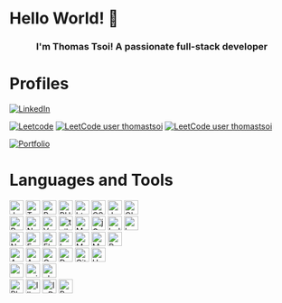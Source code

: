 # Hello World! 👋

<h3 align="center">I'm Thomas Tsoi! A passionate full-stack developer</h3>

# Profiles
[![LinkedIn](https://img.shields.io/badge/LinkedIn-0077B5?style=for-the-badge&logo=linkedin&logoColor=white)](https://linkedin.com/in/tsoithomas)

[![Leetcode](https://img.shields.io/badge/Leetcode-ffa116?style=for-the-badge&logo=Leetcode&logoColor=white)](https://linkedin.com/in/tsoithomas) [![LeetCode user thomastsoi](https://img.shields.io/badge/dynamic/json?style=for-the-badge&labelColor=black&color=%23ffa116&label=Solved&query=solvedOverTotal&url=https%3A%2F%2Fbadge.xyli.tech/%2Fapi%2Fusers%2Fthomastsoi&logo=leetcode&logoColor=yellow)](https://leetcode.com/thomastsoi/) [![LeetCode user thomastsoi](https://img.shields.io/badge/dynamic/json?style=for-the-badge&labelColor=black&color=%23ffa116&label=Rating&query=ratingQuantile&url=https%3A%2F%2Fbadge.xyli.tech/%2Fapi%2Fusers%2Fthomastsoi&logo=leetcode&logoColor=yellow)](https://leetcode.com/thomastsoi/)

[![Portfolio](https://img.shields.io/badge/tsoi.work-Portfolio-301599?style=for-the-badge&logo=wordpress&logoColor=white)](https://tsoi.work)


# Languages and Tools

<div>
  <img alt="JavaScript" src="https://img.shields.io/badge/-JavaScript-007ACC?style=flat-square&logo=javascript&logoColor=white" height="25" />
  <img alt="TypeScript" src="https://img.shields.io/badge/-TypeScript-007ACC?style=flat-square&logo=typescript&logoColor=white" height="25" />
  <img alt="Python" src="https://img.shields.io/badge/-Python-43853d?style=flat-square&logo=Python&logoColor=white" height="25" />
  <img alt="PHP" src="https://img.shields.io/badge/-PHP-43853d?style=flat-square&logo=php&logoColor=white" height="25" />
  <img alt="html5" src="https://img.shields.io/badge/-HTML5-E34F26?style=flat-square&logo=html5&logoColor=white" height="25" />
  <img alt="CSS3" src="https://img.shields.io/badge/-CSS3-E34F26?style=flat-square&logo=css3&logoColor=white" height="25" />
  <img alt="Java" src="https://img.shields.io/badge/-Java-E34F26?style=flat-square&logo=android&logoColor=white" height="25" />
  <img alt="Objective-C" src="https://img.shields.io/badge/-Objective--C-E34F26?style=flat-square&logo=apple&logoColor=white" height="25" />
</div>
<div>
  <img alt="React" src="https://img.shields.io/badge/-React-43853d?style=flat-square&logo=react&logoColor=white" height="25" />
  <img alt="Next.js" src="https://img.shields.io/badge/-Next.js-43853d?style=flat-square&logo=nextdotjs&logoColor=white" height="25" />
  <img alt="Vue.js" src="https://img.shields.io/badge/-Vue.js-43853d?style=flat-square&logo=vuedotjs&logoColor=white" height="25" />
  <img alt="tailwind" src="https://img.shields.io/badge/-tailwind-45b8d8?style=flat-square&logo=tailwindcss&logoColor=white" height="25" />
  <img alt="Mantine" src="https://img.shields.io/badge/-Mantine-45b8d8?style=flat-square&logo=react&logoColor=white" height="25" />
  <img alt="jQuery" src="https://img.shields.io/badge/-jQuery-45b8d8?style=flat-square&logo=Node.js&logoColor=white" height="25" />
  <img alt="bulma" src="https://img.shields.io/badge/-bulma-45b8d8?style=flat-square&logo=bulma&logoColor=white" height="25" />
  <img alt="bootstrap" src="https://img.shields.io/badge/-bootstrap-45b8d8?style=flat-square&logo=bootstrap&logoColor=white" height="25" />
</div>
<div>
  <img alt="Node.js" src="https://img.shields.io/badge/-Node.js-430098?style=flat-square&logo=Node.js&logoColor=white" height="25" />
  <img alt="Express" src="https://img.shields.io/badge/-Express-430098?style=flat-square&logo=express&logoColor=white" height="25" />
  <img alt="Flask" src="https://img.shields.io/badge/-Flask-430098?style=flat-square&logo=Flask&logoColor=white" height="25" />
  <img alt="Laravel" src="https://img.shields.io/badge/-Laravel-430098?style=flat-square&logo=Laravel&logoColor=white" height="25" />
  <img alt="MySQL" src="https://img.shields.io/badge/-MySQL-b50961?style=flat-square&logo=MySQL&logoColor=white" height="25" />
  <img alt="MongoDB" src="https://img.shields.io/badge/-MongoDB-b50961?style=flat-square&logo=MongoDB&logoColor=white" height="25" />
  <img alt="Redis" src="https://img.shields.io/badge/-Redis-b50961?style=flat-square&logo=Redis&logoColor=white" height="25" />
</div>
<div>
  <img alt="Azure" src="https://img.shields.io/badge/-Azure-1a73e8?style=flat-square&logo=microsoftazure&logoColor=white" height="25" />
  <img alt="AWS" src="https://img.shields.io/badge/-AWS-1a73e8?style=flat-square&logo=amazonaws&logoColor=white" height="25" />
  <img alt="Google Cloud Platform" src="https://img.shields.io/badge/-Google_Cloud_Platform-1a73e8?style=flat-square&logo=google-cloud&logoColor=white" height="25" />
  <img alt="Docker" src="https://img.shields.io/badge/-Docker-46a2f1?style=flat-square&logo=docker&logoColor=white" height="25" />
  <img alt="Github" src="https://img.shields.io/badge/-Github_Actions-2088FF?style=flat-square&logo=github-actions&logoColor=white" height="25" />
  <img alt="Heroku" src="https://img.shields.io/badge/-Heroku-430098?style=flat-square&logo=heroku&logoColor=white" height="25" />
</div>
<div>
  <img alt="pandas" src="https://img.shields.io/badge/-pandas-733d11?style=flat-square&logo=pandas&logoColor=white" height="25" />
  <img alt="scikit-learn" src="https://img.shields.io/badge/-scikit--learn-733d11?style=flat-square&logo=scikitlearn&logoColor=white" height="25" />
  <img alt="chartjs" src="https://img.shields.io/badge/-chartjs-733d11?style=flat-square&logo=chartdotjs&logoColor=white" height="25" />
</div>
<div>
  <img alt="Photoshop" src="https://img.shields.io/badge/-Photoshop-43853d?style=flat-square&logo=adobephotoshop&logoColor=white" height="25" />
  <img alt="Illustrator" src="https://img.shields.io/badge/-Illustrator-43853d?style=flat-square&logo=adobeillustrator&logoColor=white" height="25" />
  <img alt="InDesign" src="https://img.shields.io/badge/-InDesign-43853d?style=flat-square&logo=adobeindesign&logoColor=white" height="25" />
  <img alt="PremierePro" src="https://img.shields.io/badge/-Premiere_Pro-43853d?style=flat-square&logo=adobepremierepro&logoColor=white" height="25" />
</div>
